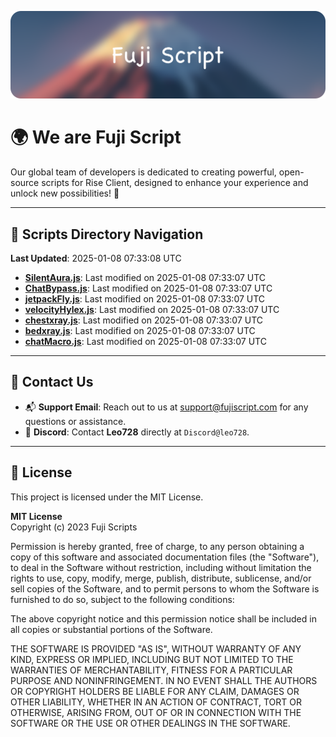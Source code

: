 ![Banner](.github/b.webp)

# 🌍 **We are Fuji Script**

Our global team of developers is dedicated to creating powerful, open-source scripts for Rise Client, designed to enhance your experience and unlock new possibilities! 🌟

---
<!-- SCRIPTS_NAVIGATION_START -->
## 📂 **Scripts Directory Navigation**

**Last Updated**: 2025-01-08 07:33:08 UTC

- **[SilentAura.js](scripts/SilentAura.js)**: Last modified on 2025-01-08 07:33:07 UTC
- **[ChatBypass.js](scripts/ChatBypass.js)**: Last modified on 2025-01-08 07:33:07 UTC
- **[jetpackFly.js](scripts/jetpackFly.js)**: Last modified on 2025-01-08 07:33:07 UTC
- **[velocityHylex.js](scripts/velocityHylex.js)**: Last modified on 2025-01-08 07:33:07 UTC
- **[chestxray.js](scripts/chestxray.js)**: Last modified on 2025-01-08 07:33:07 UTC
- **[bedxray.js](scripts/bedxray.js)**: Last modified on 2025-01-08 07:33:07 UTC
- **[chatMacro.js](scripts/chatMacro.js)**: Last modified on 2025-01-08 07:33:07 UTC

<!-- SCRIPTS_NAVIGATION_END -->

---

## 💬 **Contact Us**  
- 📬 **Support Email**: Reach out to us at [support@fujiscript.com](mailto:support@fujiscript.com) for any questions or assistance.  
- 💬 **Discord**: Contact **Leo728** directly at `Discord@leo728`.

---

## 📜 **License**

This project is licensed under the MIT License.  

**MIT License**  
Copyright (c) 2023 Fuji Scripts  

Permission is hereby granted, free of charge, to any person obtaining a copy of this software and associated documentation files (the "Software"), to deal in the Software without restriction, including without limitation the rights to use, copy, modify, merge, publish, distribute, sublicense, and/or sell copies of the Software, and to permit persons to whom the Software is furnished to do so, subject to the following conditions:  

The above copyright notice and this permission notice shall be included in all copies or substantial portions of the Software.  

THE SOFTWARE IS PROVIDED "AS IS", WITHOUT WARRANTY OF ANY KIND, EXPRESS OR IMPLIED, INCLUDING BUT NOT LIMITED TO THE WARRANTIES OF MERCHANTABILITY, FITNESS FOR A PARTICULAR PURPOSE AND NONINFRINGEMENT. IN NO EVENT SHALL THE AUTHORS OR COPYRIGHT HOLDERS BE LIABLE FOR ANY CLAIM, DAMAGES OR OTHER LIABILITY, WHETHER IN AN ACTION OF CONTRACT, TORT OR OTHERWISE, ARISING FROM, OUT OF OR IN CONNECTION WITH THE SOFTWARE OR THE USE OR OTHER DEALINGS IN THE SOFTWARE.  
